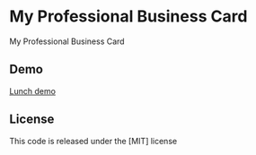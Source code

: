 # My Professional Business  Card

My Professional Business  Card

## Demo
[Lunch demo](amineaichour.netlify.com)

## License
This code is released under the [MIT] license
